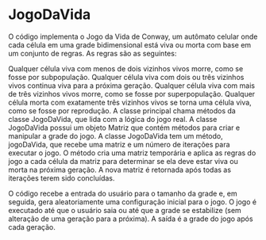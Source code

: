 # JogoDaVida
O código implementa o Jogo da Vida de Conway, um autômato celular onde cada célula em uma grade bidimensional está viva ou morta com base em um conjunto de regras. As regras são as seguintes:

Qualquer célula viva com menos de dois vizinhos vivos morre, como se fosse por subpopulação.
Qualquer célula viva com dois ou três vizinhos vivos continua viva para a próxima geração.
Qualquer célula viva com mais de três vizinhos vivos morre, como se fosse por superpopulação.
Qualquer célula morta com exatamente três vizinhos vivos se torna uma célula viva, como se fosse por reprodução.
A classe principal chama métodos da classe JogoDaVida, que lida com a lógica do jogo real. A classe JogoDaVida possui um objeto Matriz que contém métodos para criar e manipular a grade do jogo. A classe JogoDaVida tem um método, jogoDaVida, que recebe uma matriz e um número de iterações para executar o jogo. O método cria uma matriz temporária e aplica as regras do jogo a cada célula da matriz para determinar se ela deve estar viva ou morta na próxima geração. A nova matriz é retornada após todas as iterações terem sido concluídas.

O código recebe a entrada do usuário para o tamanho da grade e, em seguida, gera aleatoriamente uma configuração inicial para o jogo. O jogo é executado até que o usuário saia ou até que a grade se estabilize (sem alteração de uma geração para a próxima). A saída é a grade do jogo após cada geração.
